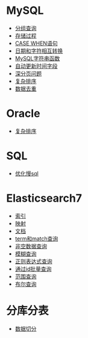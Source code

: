 # MySQL

- <a href="../../pages/JavaWeb/db/MySQL/分组查询.md">分组查询</a>
- <a href="../../pages/JavaWeb/db/MySQL/存储过程.md">存储过程</a>
- <a href="../../pages/JavaWeb/db/MySQL/case_when.md">CASE WHEN语句</a>
- <a href="../../pages/JavaWeb/db/MySQL/日期和字符相互转换.md">日期和字符相互转换</a>
- <a href="../../pages/JavaWeb/db/MySQL/MySQL字符串函数.md">MySQL字符串函数</a>
- <a href="../../pages/JavaWeb/db/MySQL/自动更新时间字段.md">自动更新时间字段</a>
- <a href="../../pages/JavaWeb/db/MySQL/深分页问题.md">深分页问题</a>
- <a href="../../pages/JavaWeb/db/MySQL/复杂排序.md">复杂排序</a>
- <a href="../../pages/JavaWeb/db/MySQL/数据去重.md">数据去重</a>

# Oracle

- <a href="../../pages/JavaWeb/db/Oracle/复杂排序.md">复杂排序</a>

# SQL

- <a href="../../pages/JavaWeb/db/SQL/优化慢sql.md">优化慢sql</a>

# Elasticsearch7

- <a href="../../pages/JavaWeb/db/Elasticsearch/es7/索引.md">索引</a>
- <a href="../../pages/JavaWeb/db/Elasticsearch/es7/映射.md">映射</a>
- <a href="../../pages/JavaWeb/db/Elasticsearch/es7/文档.md">文档</a>
- <a href="../../pages/JavaWeb/db/Elasticsearch/es7/term和match查询.md">term和match查询</a>
- <a href="../../pages/JavaWeb/db/Elasticsearch/es7/非空数据查询.md">非空数据查询</a>
- <a href="../../pages/JavaWeb/db/Elasticsearch/es7/模糊查询.md">模糊查询</a>
- <a href="../../pages/JavaWeb/db/Elasticsearch/es7/正则表达式查询.md">正则表达式查询</a>
- <a href="../../pages/JavaWeb/db/Elasticsearch/es7/通过id批量查询.md">通过id批量查询</a>
- <a href="../../pages/JavaWeb/db/Elasticsearch/es7/范围查询.md">范围查询</a>
- <a href="../../pages/JavaWeb/db/Elasticsearch/es7/布尔查询.md">布尔查询</a>

# 分库分表

- <a href="../../pages/JavaWeb/db/分库分表/数据切分.md">数据切分</a>
